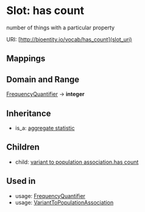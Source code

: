 # Slot: has count


number of things with a particular property

URI: [http://bioentity.io/vocab/has_count](slot_uri)
## Mappings

## Domain and Range

[FrequencyQuantifier](FrequencyQuantifier.md) -> **integer**
## Inheritance

 *  is_a: [aggregate statistic](aggregate_statistic.md)
## Children

 *  child: [variant to population association.has count](variant_to_population_association_has_count.md)
## Used in

 *  usage: [FrequencyQuantifier](FrequencyQuantifier.md)
 *  usage: [VariantToPopulationAssociation](VariantToPopulationAssociation.md)
